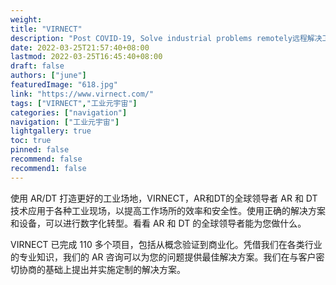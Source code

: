 ```yaml
---
weight: 
title: "VIRNECT"
description: "Post COVID-19, Solve industrial problems remotely远程解决工业问题"
date: 2022-03-25T21:57:40+08:00
lastmod: 2022-03-25T16:45:40+08:00
draft: false
authors: ["june"]
featuredImage: "618.jpg"
link: "https://www.virnect.com/"
tags: ["VIRNECT","工业元宇宙"]
categories: ["navigation"]
navigation: ["工业元宇宙"]
lightgallery: true
toc: true
pinned: false
recommend: false
recommend1: false
---
```

使用 AR/DT 打造更好的工业场地，VIRNECT，AR和DT的全球领导者
AR 和 DT 技术应用于各种工业现场，以提高工作场所的效率和安全性。使用正确的解决方案和设备，可以进行数字化转型。看看 AR 和 DT 的全球领导者能为您做什么。

VIRNECT 已完成 110 多个项目，包括从概念验证到商业化。凭借我们在各类行业的专业知识，我们的 AR 咨询可以为您的问题提供最佳解决方案。我们在与客户密切协商的基础上提出并实施定制的解决方案。